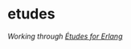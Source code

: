 # etudes

*Working through [Études for Erlang][book]*


<!-- Named Links -->

[book]: https://github.com/oreillymedia/etudes-for-erlang
